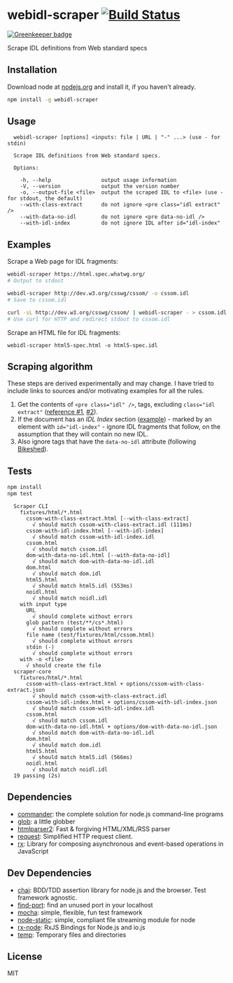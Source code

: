 # webidl-scraper [![Build Status](https://travis-ci.org/motiz88/webidl-scraper.png?branch=master)](https://travis-ci.org/motiz88/webidl-scraper)

[![Greenkeeper badge](https://badges.greenkeeper.io/motiz88/webidl-scraper.svg)](https://greenkeeper.io/)

Scrape IDL definitions from Web standard specs

## Installation

Download node at [nodejs.org](http://nodejs.org) and install it, if you haven't already.

```sh
npm install -g webidl-scraper
```

## Usage

```
  webidl-scraper [options] <inputs: file | URL | "-" ...> (use - for stdin)

  Scrape IDL definitions from Web standard specs.

  Options:

    -h, --help                output usage information
    -V, --version             output the version number
    -o, --output-file <file>  output the scraped IDL to <file> (use - for stdout, the default)
    --with-class-extract      do not ignore <pre class="idl extract" />
    --with-data-no-idl        do not ignore <pre data-no-idl />
    --with-idl-index          do not ignore IDL after id="idl-index"

```

## Examples
Scrape a Web page for IDL fragments:
```sh
webidl-scraper https://html.spec.whatwg.org/
# Output to stdout

webidl-scraper http://dev.w3.org/csswg/cssom/ -o cssom.idl
# Save to cssom.idl

curl -sL http://dev.w3.org/csswg/cssom/ | webidl-scraper - > cssom.idl 
# Use curl for HTTP and redirect stdout to cssom.idl
```
Scrape an HTML file for IDL fragments:
```
webidl-scraper html5-spec.html -o html5-spec.idl
```
## Scraping algorithm
These steps are derived experimentally and may change. I have tried to include links to sources and/or motivating examples for all the rules.

1. Get the contents of `<pre class="idl" />`, tags, excluding `class="idl extract"` ([reference #1](http://stackoverflow.com/a/7644380), [#2](https://github.com/tabatkins/bikeshed/blob/master/docs/idl.md#idl-processing)).
2. If the document has an _IDL Index_ section ([example](http://dev.w3.org/csswg/cssom/#idl-index)) - marked by an element with `id="idl-index"` - ignore IDL fragments that follow, on the assumption that they will contain no new IDL.
3. Also ignore tags that have the `data-no-idl` attribute (following [Bikeshed](https://github.com/tabatkins/bikeshed/blob/master/docs/idl.md#turning-off-processing)).

## Tests

```sh
npm install
npm test
```
```
  Scraper CLI
    fixtures/html/*.html
      cssom-with-class-extract.html [--with-class-extract]
        √ should match cssom-with-class-extract.idl (111ms)
      cssom-with-idl-index.html [--with-idl-index]
        √ should match cssom-with-idl-index.idl
      cssom.html
        √ should match cssom.idl
      dom-with-data-no-idl.html [--with-data-no-idl]
        √ should match dom-with-data-no-idl.idl
      dom.html
        √ should match dom.idl
      html5.html
        √ should match html5.idl (553ms)
      noidl.html
        √ should match noidl.idl
    with input type
      URL
        √ should complete without errors
      glob pattern (test/**/cs*.html)
        √ should complete without errors
      file name (test/fixtures/html/cssom.html)
        √ should complete without errors
      stdin (-)
        √ should complete without errors
    with -o <file>
      √ should create the file
  scraper-core
    fixtures/html/*.html
      cssom-with-class-extract.html + options/cssom-with-class-extract.json
        √ should match cssom-with-class-extract.idl
      cssom-with-idl-index.html + options/cssom-with-idl-index.json
        √ should match cssom-with-idl-index.idl
      cssom.html
        √ should match cssom.idl
      dom-with-data-no-idl.html + options/dom-with-data-no-idl.json
        √ should match dom-with-data-no-idl.idl
      dom.html
        √ should match dom.idl
      html5.html
        √ should match html5.idl (566ms)
      noidl.html
        √ should match noidl.idl
  19 passing (2s)
```

## Dependencies

- [commander](https://github.com/tj/commander.js): the complete solution for node.js command-line programs
- [glob](https://github.com/isaacs/node-glob): a little globber
- [htmlparser2](https://github.com/fb55/htmlparser2): Fast &amp; forgiving HTML/XML/RSS parser
- [request](https://github.com/request/request): Simplified HTTP request client.
- [rx](https://github.com/Reactive-Extensions/RxJS): Library for composing asynchronous and event-based operations in JavaScript

## Dev Dependencies

- [chai](https://github.com/chaijs/chai): BDD/TDD assertion library for node.js and the browser. Test framework agnostic.
- [find-port](https://github.com/kessler/find-port): find an unused port in your localhost
- [mocha](https://github.com/mochajs/mocha): simple, flexible, fun test framework
- [node-static](https://github.com/cloudhead/node-static): simple, compliant file streaming module for node
- [rx-node](https://github.com/Reactive-Extensions/rx-node): RxJS Bindings for Node.js and io.js
- [temp](https://github.com/bruce/node-temp): Temporary files and directories


## License

MIT

